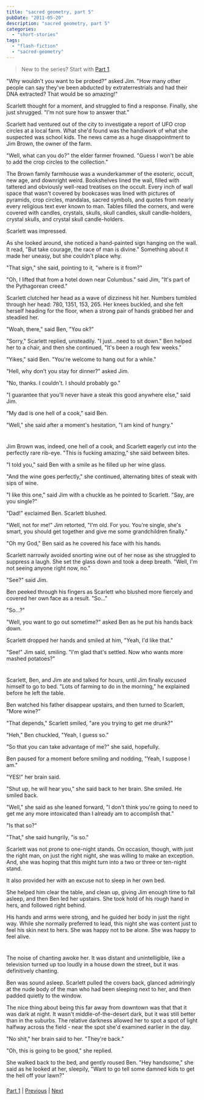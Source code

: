 ```yaml
---
title: "sacred geometry, part 5"
pubDate: "2011-05-20"
description: "sacred geometry, part 5"
categories:
  - "short-stories"
tags:
  - "flash-fiction"
  - "sacred-geometry"
---
```


> New to the series? Start with [Part 1](/blog/2011/3/4/sacred-geometry-part-1-tesseract/).

"Why wouldn't you want to be probed?" asked Jim. "How many other people can say they've been abducted by extraterrestrials and had their DNA extracted? That would be so amazing!"

Scarlett thought for a moment, and struggled to find a response. Finally, she just shrugged. "I'm not sure how to answer that."

Scarlett had ventured out of the city to investigate a report of UFO crop circles at a local farm. What she'd found was the handiwork of what she suspected was school kids. The news came as a huge disappointment to Jim Brown, the owner of the farm.

"Well, what can you do?" the elder farmer frowned. "Guess I won't be able to add the crop circles to the collection."

The Brown family farmhouse was a wunderkammer of the esoteric, occult, new age, and downright weird. Bookshelves lined the wall, filled with tattered and obviously well-read treatises on the occult. Every inch of wall space that wasn't covered by bookcases was lined with pictures of pyramids, crop circles, mandalas, sacred symbols, and quotes from nearly every religious text ever known to man. Tables filled the corners, and were covered with candles, crystals, skulls, skull candles, skull candle-holders, crystal skulls, and crystal skull candle-holders.

Scarlett was impressed.

As she looked around, she noticed a hand-painted sign hanging on the wall. It read, "But take courage, the race of man is divine." Something about it made her uneasy, but she couldn't place why.

"That sign," she said, pointing to it, "where is it from?"

"Oh, I lifted that from a hotel down near Columbus." said Jim, "It's part of the Pythagorean creed."

Scarlett clutched her head as a wave of dizziness hit her. Numbers tumbled through her head: 780, 1351, 153, 265. Her knees buckled, and she felt herself heading for the floor, when a strong pair of hands grabbed her and steadied her.

"Woah, there," said Ben, "You ok?"

"Sorry," Scarlett replied, unsteadily. "I just...need to sit down." Ben helped her to a chair, and then she continued, "It's been a rough few weeks."

"Yikes," said Ben. "You're welcome to hang out for a while."

"Hell, why don't you stay for dinner?" asked Jim.

"No, thanks. I couldn't. I should probably go."

"I guarantee that you'll never have a steak this good anywhere else," said Jim.

"My dad is one hell of a cook," said Ben.

"Well," she said after a moment's hesitation, "I am kind of hungry."

#

Jim Brown was, indeed, one hell of a cook, and Scarlett eagerly cut into the perfectly rare rib-eye. "This is fucking amazing," she said between bites.

"I told you," said Ben with a smile as he filled up her wine glass.

"And the wine goes perfectly," she continued, alternating bites of steak with sips of wine.

"I like this one," said Jim with a chuckle as he pointed to Scarlett. "Say, are you single?"

"Dad!" exclaimed Ben. Scarlett blushed.

"Well, not for me!" Jim retorted, "I'm old. For you. You're single, she's smart, you should get together and give me some grandchildren finally."

"Oh my God," Ben said as he covered his face with his hands.

Scarlett narrowly avoided snorting wine out of her nose as she struggled to suppress a laugh. She set the glass down and took a deep breath. "Well, I'm not seeing anyone right now, no."

"See?" said Jim.

Ben peeked through his fingers as Scarlett who blushed more fiercely and covered her own face as a result. "So..."

"So...?"

"Well, you want to go out sometime?" asked Ben as he put his hands back down.

Scarlett dropped her hands and smiled at him, "Yeah, I'd like that."

"See!" Jim said, smiling. "I'm glad that's settled. Now who wants more mashed potatoes?"

#

Scarlett, Ben, and Jim ate and talked for hours, until Jim finally excused himself to go to bed. "Lots of farming to do in the morning," he explained before he left the table.

Ben watched his father disappear upstairs, and then turned to Scarlett, "More wine?"

"That depends," Scarlett smiled, "are you trying to get me drunk?"

"Heh," Ben chuckled, "Yeah, I guess so."

"So that you can take advantage of me?" she said, hopefully.

Ben paused for a moment before smiling and nodding, "Yeah, I suppose I am."

"YES!" her brain said.

"Shut up, he will hear you," she said back to her brain. She smiled. He smiled back.

"Well," she said as she leaned forward, "I don't think you're going to need to get me any more intoxicated than I already am to accomplish that."

"Is that so?"

"That," she said hungrily, "is so."

Scarlett was not prone to one-night stands. On occasion, though, with just the right man, on just the right night, she was willing to make an exception. And, she was hoping that this might turn into a two or three or ten-night stand.

It also provided her with an excuse not to sleep in her own bed.

She helped him clear the table, and clean up, giving Jim enough time to fall asleep, and then Ben led her upstairs. She took hold of his rough hand in hers, and followed right behind.

His hands and arms were strong, and he guided her body in just the right way. While she normally preferred to lead, this night she was content just to feel his skin next to hers. She was happy not to be alone. She was happy to feel alive.

#

The noise of chanting awoke her. It was distant and unintelligible, like a television turned up too loudly in a house down the street, but it was definitively chanting.

Ben was sound asleep. Scarlett pulled the covers back, glanced admiringly at the nude body of the man who had been sleeping next to her, and then padded quietly to the window.

The nice thing about being this far away from downtown was that that it was dark at night. It wasn't middle-of-the-desert dark, but it was still better than in the suburbs. The relative darkness allowed her to spot a spot of light halfway across the field - near the spot she'd examined earlier in the day.

"No shit," her brain said to her. "They're back."

"Oh, this is going to be good," she replied.

She walked back to the bed, and gently roused Ben. "Hey handsome," she said as he looked at her, sleepily, "Want to go tell some damned kids to get the hell off your lawn?"

###

[Part 1](/blog/2011/3/4/sacred-geometry-part-1-tesseract/) | [Previous](/blog/2011/4/1/sacred-geometry-part-4-vesica-piscis/) | [Next](/blog/2011/9/30/sacred-geometry-part-6/)
